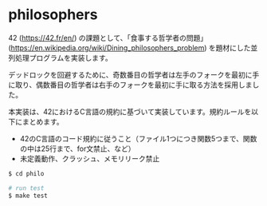 # philosophers

42 (https://42.fr/en/) の課題として、「食事する哲学者の問題」 (https://en.wikipedia.org/wiki/Dining_philosophers_problem) を題材にした並列処理プログラムを実装します。

デッドロックを回避するために、奇数番目の哲学者は左手のフォークを最初に手に取り、偶数番目の哲学者は右手のフォークを最初に手に取る方法を採用しました。

本実装は、42におけるC言語の規約に基づいて実装しています。規約ルールを以下にまとめます。
- 42のC言語のコード規約に従うこと（ファイル1つにつき関数5つまで、関数の中は25行まで、for文禁止、など）
- 未定義動作、クラッシュ、メモリリーク禁止

```sh
$ cd philo

# run test
$ make test
```
